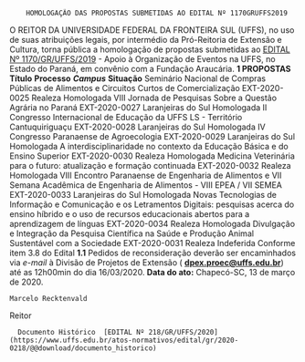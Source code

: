         HOMOLOGAÇÃO DAS PROPOSTAS SUBMETIDAS AO EDITAL Nº 1170GRUFFS2019  

 O REITOR DA UNIVERSIDADE FEDERAL DA FRONTEIRA SUL (UFFS), no uso de suas atribuições legais, por intermédio da Pró-Reitoria de Extensão e Cultura, torna pública a homologação de propostas submetidas ao [EDITAL Nº 1170/GR/UFFS/2019](https://www.uffs.edu.br/atos-normativos/edital/gr/2019-1170) - Apoio à Organização de Eventos na UFFS, no Estado do Paraná, em convênio com a Fundação Araucária.  **1 PROPOSTAS**     **Título**   **Processo**    ***Campus***    **Situação**     Seminário Nacional de Compras Públicas de Alimentos e Circuitos Curtos de Comercialização   EXT-2020-0025   Realeza   Homologada     VIII Jornada de Pesquisas Sobre a Questão Agrária no Paraná   EXT-2020-0027   Laranjeiras do Sul   Homologada     II Congresso Internacional de Educação da UFFS LS - Território Cantuquiriguaçu   EXT-2020-0028   Laranjeiras do Sul   Homologada     IV Congresso Paranaense de Agroecologia   EXT-2020-0029   Laranjeiras do Sul   Homologada     A interdisciplinaridade no contexto da Educação Básica e do Ensino Superior   EXT-2020-0030   Realeza   Homologada     Medicina Veterinária para o futuro: atualização e formação continuada   EXT-2020-0032   Realeza   Homologada     VIII Encontro Paranaense de Engenharia de Alimentos e VII Semana Acadêmica de Engenharia de Alimentos - VIII EPEA / VII SEMEA   EXT-2020-0033   Laranjeiras do Sul   Homologada     Novas Tecnologias de Informação e Comunicação e os Letramentos Digitais: pesquisas acerca do ensino híbrido e o uso de recursos educacionais abertos para a aprendizagem de línguas   EXT-2020-0034   Realeza   Homologada     Divulgação e Integração da Pesquisa Científica na Saúde e Produção Animal Sustentável com a Sociedade   EXT-2020-0031   Realeza   Indeferida Conforme item 3.8 do Edital     **1.1**  Pedidos de reconsideração deverão ser encaminhados via *e-mail*  à Divisão de Projetos de Extensão ( [**dpex.proec@uffs.edu.br**](mailto:dpex.proec@uffs.edu.br)) até as 12h00min do dia 16/03/2020.        **Data do ato:** Chapecó-SC, 13 de março de 2020.   
 

    Marcelo Recktenvald   
 Reitor 

      Documento Histórico  [EDITAL Nº 218/GR/UFFS/2020](https://www.uffs.edu.br/atos-normativos/edital/gr/2020-0218/@@download/documento_historico)     
      